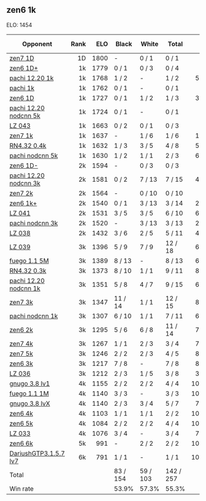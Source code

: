 ## zen6 1k ##

ELO: 1454

Opponent | Rank | ELO | Black | White | Total | Win rate
---------|-----:|----:|-------|-------|-------|-------:
[zen7 1D](zen7%201D.md) | 1D | 1800 | - | 0 / 1 | 0 / 1 | 0.0%
[zen6 1D+](zen6%201D+.md) | 1k | 1779 | 0 / 1 | 0 / 3 | 0 / 4 | 0.0%
[pachi 12.20 1k](pachi%2012.20%201k.md) | 1k | 1768 | 1 / 2 | - | 1 / 2 | 50.0%
[pachi 1k](pachi%201k.md) | 1k | 1762 | 0 / 1 | - | 0 / 1 | 0.0%
[zen6 1D](zen6%201D.md) | 1k | 1727 | 0 / 1 | 1 / 2 | 1 / 3 | 33.3%
[pachi 12.20 nodcnn 5k](pachi%2012.20%20nodcnn%205k.md) | 1k | 1724 | 0 / 1 | - | 0 / 1 | 0.0%
[LZ 043](LZ%20043.md) | 1k | 1663 | 0 / 2 | 0 / 1 | 0 / 3 | 0.0%
[zen7 1k](zen7%201k.md) | 1k | 1637 | - | 1 / 6 | 1 / 6 | 16.7%
[RN4.32 0.4k](RN4.32%200.4k.md) | 1k | 1632 | 1 / 3 | 3 / 5 | 4 / 8 | 50.0%
[pachi nodcnn 5k](pachi%20nodcnn%205k.md) | 1k | 1630 | 1 / 2 | 1 / 1 | 2 / 3 | 66.7%
[zen6 1D-](zen6%201D-.md) | 2k | 1594 | - | 0 / 3 | 0 / 3 | 0.0%
[pachi 12.20 nodcnn 3k](pachi%2012.20%20nodcnn%203k.md) | 2k | 1581 | 0 / 2 | 7 / 13 | 7 / 15 | 46.7%
[zen7 2k](zen7%202k.md) | 2k | 1564 | - | 0 / 10 | 0 / 10 | 0.0%
[zen6 1k+](zen6%201k+.md) | 2k | 1540 | 0 / 1 | 3 / 13 | 3 / 14 | 21.4%
[LZ 041](LZ%20041.md) | 2k | 1531 | 3 / 5 | 3 / 5 | 6 / 10 | 60.0%
[pachi nodcnn 3k](pachi%20nodcnn%203k.md) | 2k | 1520 | - | 3 / 13 | 3 / 13 | 23.1%
[LZ 038](LZ%20038.md) | 2k | 1432 | 3 / 6 | 2 / 5 | 5 / 11 | 45.5%
[LZ 039](LZ%20039.md) | 3k | 1396 | 5 / 9 | 7 / 9 | 12 / 18 | 66.7%
[fuego 1.1 5M](fuego%201.1%205M.md) | 3k | 1389 | 8 / 13 | - | 8 / 13 | 61.5%
[RN4.32 0.3k](RN4.32%200.3k.md) | 3k | 1373 | 8 / 10 | 1 / 1 | 9 / 11 | 81.8%
[pachi 12.20 nodcnn 1k](pachi%2012.20%20nodcnn%201k.md) | 3k | 1351 | 5 / 8 | 4 / 7 | 9 / 15 | 60.0%
[zen7 3k](zen7%203k.md) | 3k | 1347 | 11 / 14 | 1 / 1 | 12 / 15 | 80.0%
[pachi nodcnn 1k](pachi%20nodcnn%201k.md) | 3k | 1307 | 6 / 10 | 1 / 1 | 7 / 11 | 63.6%
[zen6 2k](zen6%202k.md) | 3k | 1295 | 5 / 6 | 6 / 8 | 11 / 14 | 78.6%
[zen7 4k](zen7%204k.md) | 3k | 1267 | 1 / 1 | 2 / 3 | 3 / 4 | 75.0%
[zen7 5k](zen7%205k.md) | 3k | 1246 | 2 / 2 | 2 / 3 | 4 / 5 | 80.0%
[zen6 3k](zen6%203k.md) | 3k | 1217 | 7 / 8 | - | 7 / 8 | 87.5%
[LZ 036](LZ%20036.md) | 3k | 1212 | 2 / 3 | 1 / 5 | 3 / 8 | 37.5%
[gnugo 3.8 lv1](gnugo%203.8%20lv1.md) | 4k | 1155 | 2 / 2 | 2 / 2 | 4 / 4 | 100.0%
[fuego 1.1 1M](fuego%201.1%201M.md) | 4k | 1140 | 3 / 3 | - | 3 / 3 | 100.0%
[gnugo 3.8 lvX](gnugo%203.8%20lvX.md) | 4k | 1140 | 2 / 3 | 3 / 4 | 5 / 7 | 71.4%
[zen6 4k](zen6%204k.md) | 4k | 1103 | 1 / 1 | 1 / 1 | 2 / 2 | 100.0%
[zen6 5k](zen6%205k.md) | 4k | 1084 | 2 / 2 | 2 / 2 | 4 / 4 | 100.0%
[LZ 033](LZ%20033.md) | 4k | 1076 | 3 / 4 | - | 3 / 4 | 75.0%
[zen6 6k](zen6%206k.md) | 5k | 991 | - | 2 / 2 | 2 / 2 | 100.0%
[DariushGTP3.1.5.7 lv7](DariushGTP3.1.5.7%20lv7.md) | 6k | 791 | 1 / 1 | - | 1 / 1 | 100.0%
Total | | | 83 / 154 | 59 / 103 | 142 / 257 | 
Win rate| | | 53.9% | 57.3% | 55.3% | 
